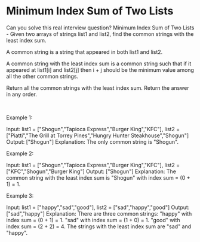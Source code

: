 # Minimum Index Sum of Two Lists

Can you solve this real interview question? Minimum Index Sum of Two Lists - Given two arrays of strings list1 and list2, find the common strings with the least index sum.

A common string is a string that appeared in both list1 and list2.

A common string with the least index sum is a common string such that if it appeared at list1[i] and list2[j] then i + j should be the minimum value among all the other common strings.

Return all the common strings with the least index sum. Return the answer in any order.

 

Example 1:


Input: list1 = ["Shogun","Tapioca Express","Burger King","KFC"], list2 = ["Piatti","The Grill at Torrey Pines","Hungry Hunter Steakhouse","Shogun"]
Output: ["Shogun"]
Explanation: The only common string is "Shogun".


Example 2:


Input: list1 = ["Shogun","Tapioca Express","Burger King","KFC"], list2 = ["KFC","Shogun","Burger King"]
Output: ["Shogun"]
Explanation: The common string with the least index sum is "Shogun" with index sum = (0 + 1) = 1.


Example 3:


Input: list1 = ["happy","sad","good"], list2 = ["sad","happy","good"]
Output: ["sad","happy"]
Explanation: There are three common strings:
"happy" with index sum = (0 + 1) = 1.
"sad" with index sum = (1 + 0) = 1.
"good" with index sum = (2 + 2) = 4.
The strings with the least index sum are "sad" and "happy".